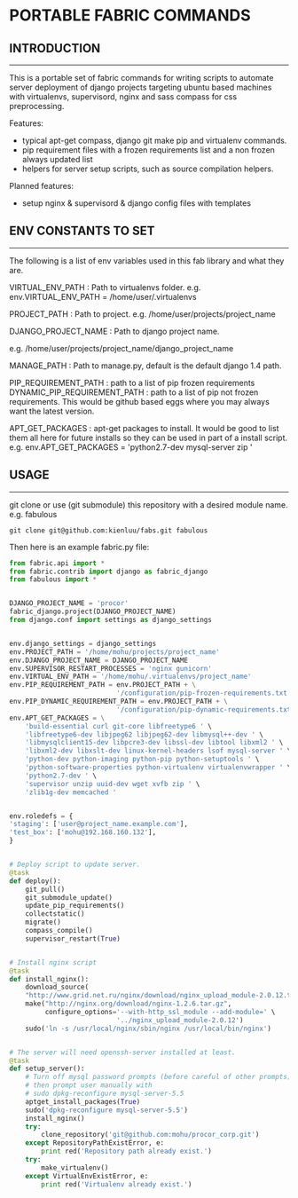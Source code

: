 # PORTABLE FABRIC COMMANDS


## INTRODUCTION
---

This is a portable set of fabric commands for writing scripts to automate server
deployment of django projects targeting ubuntu based machines with
virtualenvs, supervisord, nginx and sass compass for css preprocessing.

Features:
- typical apt-get compass, django git make pip and virtualenv commands.
- pip requirement files with a frozen requirements list and a non frozen always
updated list
- helpers for server setup scripts, such as source compilation helpers.

Planned features:
- setup nginx & supervisord & django config files with templates


## ENV CONSTANTS TO SET
---

The following is a list of env variables used in this fab library and what
they are.

VIRTUAL_ENV_PATH : Path to virtualenvs folder.
e.g. env.VIRTUAL_ENV_PATH = /home/user/.virtualenvs

PROJECT_PATH : Path to project.
e.g. /home/user/projects/project_name

DJANGO_PROJECT_NAME : Path to django project name.

e.g. /home/user/projects/project_name/django_project_name

MANAGE_PATH : Path to manage.py, default is the default django 1.4 path.

PIP_REQUIREMENT_PATH : path to a list of pip frozen requirements
DYNAMIC_PIP_REQUIREMENT_PATH : path to a list of pip not frozen requirements.
 This would be github based eggs where you may always want the latest version.

APT_GET_PACKAGES : apt-get packages to install.  It would be good to list them
all here for future installs so they can be used in part of a install script.
e.g. env.APT_GET_PACKAGES = 'python2.7-dev mysql-server zip '


## USAGE
---

git clone or use (git submodule) this repository with a desired module name.
e.g. fabulous

```
git clone git@github.com:kienluu/fabs.git fabulous
```

Then here is an example fabric.py file:

```python
from fabric.api import *
from fabric.contrib import django as fabric_django
from fabulous import *


DJANGO_PROJECT_NAME = 'procor'
fabric_django.project(DJANGO_PROJECT_NAME)
from django.conf import settings as django_settings


env.django_settings = django_settings
env.PROJECT_PATH = '/home/mohu/projects/project_name'
env.DJANGO_PROJECT_NAME = DJANGO_PROJECT_NAME
env.SUPERVISOR_RESTART_PROCESSES = 'nginx gunicorn'
env.VIRTUAL_ENV_PATH = '/home/mohu/.virtualenvs/project_name'
env.PIP_REQUIREMENT_PATH = env.PROJECT_PATH + \
                           '/configuration/pip-frozen-requirements.txt'
env.PIP_DYNAMIC_REQUIREMENT_PATH = env.PROJECT_PATH + \
                           '/configuration/pip-dynamic-requirements.txt'
env.APT_GET_PACKAGES = \
	'build-essential curl git-core libfreetype6 ' \
	'libfreetype6-dev libjpeg62 libjpeg62-dev libmysql++-dev ' \
	'libmysqlclient15-dev libpcre3-dev libssl-dev libtool libxml2 ' \
	'libxml2-dev libxslt-dev linux-kernel-headers lsof mysql-server ' \
	'python-dev python-imaging python-pip python-setuptools ' \
	'python-software-properties python-virtualenv virtualenvwrapper ' \
	'python2.7-dev ' \
	'supervisor unzip uuid-dev wget xvfb zip ' \
	'zlib1g-dev memcached '


env.roledefs = {
'staging': ['user@project_name.example.com'],
'test_box': ['mohu@192.168.160.132'],
}


# Deploy script to update server.
@task
def deploy():
    git_pull()
    git_submodule_update()
    update_pip_requirements()
    collectstatic()
    migrate()
    compass_compile()
    supervisor_restart(True)


# Install nginx script
@task
def install_nginx():
    download_source(
    "http://www.grid.net.ru/nginx/download/nginx_upload_module-2.0.12.tar.gz")
    make("http://nginx.org/download/nginx-1.2.6.tar.gz",
         configure_options='--with-http_ssl_module --add-module=' \
                           '../nginx_upload_module-2.0.12')
    sudo('ln -s /usr/local/nginx/sbin/nginx /usr/local/bin/nginx')


# The server will need openssh-server installed at least.
@task
def setup_server():
    # Turn off mysql password prompts (before careful of other prompts) and
    # then prompt user manually with
    # sudo dpkg-reconfigure mysql-server-5.5
    aptget_install_packages(True)
    sudo('dpkg-reconfigure mysql-server-5.5')
    install_nginx()
    try:
        clone_repository('git@github.com:mohu/procor_corp.git')
    except RepositoryPathExistError, e:
        print red('Repository path already exist.')
    try:
        make_virtualenv()
    except VirtualEnvExistError, e:
        print red('Virtualenv already exist.')

```
